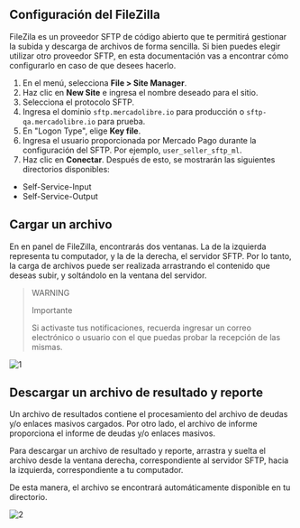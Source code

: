 ## Configuración del FileZilla

FileZila es un proveedor SFTP de código abierto que te permitirá gestionar la subida y descarga de archivos de forma sencilla. Si bien puedes elegir utilizar otro proveedor SFTP,  en esta documentación vas a encontrar cómo configurarlo en caso de que desees hacerlo.

1. En el menú, selecciona **File > Site Manager**.
2. Haz clic en **New Site** e ingresa el nombre deseado para el sitio.
3. Selecciona el protocolo SFTP.
4. Ingresa el dominio `sftp.mercadolibre.io` para producción o `sftp-qa.mercadolibre.io` para prueba.
5. En "Logon Type", elige **Key file**.
6. Ingresa el usuario proporcionada por Mercado Pago durante la configuración del SFTP.  Por ejemplo, `user_seller_sftp_ml`.
7. Haz clic en **Conectar**.
Después de esto, se mostrarán las siguientes directorios disponibles:
- Self-Service-Input
- Self-Service-Output

## Cargar un archivo 
En en panel de FileZilla, encontrarás dos ventanas. La de la izquierda representa tu computador, y la  de la derecha, el servidor SFTP. Por lo tanto, la carga de archivos puede ser realizada arrastrando el contenido que deseas subir, y soltándolo en la ventana del servidor.


> WARNING
>
> Importante
>
> Si activaste tus notificaciones, recuerda ingresar un correo electrónico o usuario con el que puedas probar la recepción de las mismas.

![1](/images/recaudos/)

## Descargar un archivo de resultado y reporte

Un archivo de resultados contiene el procesamiento del archivo de deudas y/o enlaces masivos cargados. Por otro lado, el archivo de informe proporciona el informe de deudas y/o enlaces masivos.

Para descargar un archivo de resultado y reporte, arrastra y suelta el archivo desde la ventana derecha, correspondiente al servidor SFTP, hacia la izquierda, correspondiente a tu computador. 

De esta manera, el archivo se encontrará automáticamente disponible en tu directorio.

![2](/images/recaudos/)